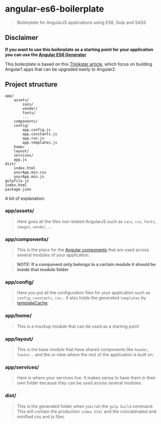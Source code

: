 # angular-es6-boilerplate
> Boilerplate for AngularJS applications using ES6, Gulp and SASS

## Disclaimer

**If you want to use this boilerplate as a starting point for your application you can use the [Angular ES6 Generator](https://github.com/Raulios/angular-es6-generator#installation)**

This boilerplate is based on this [Thinkster article](https://thinkster.io/angularjs-es6-tutorial), which focus on building Angular1 apps that can be upgraded easily to Angular2.

## Project structure

```
app/
	assets/
		sass/
		vendor/
		fonts/
		...
	components/
	config/
		app.config.js
		app.constants.js
		app.run.js
		app.templates.js
	home/
	layout/
	services/
	app.js
dist/
	index.html
	yourApp.min.css
	yourApp.min.js
gulpfile.js
index.html
package.json
```

A bit of explanation:

### app/assets/
> Here goes all the files non related AngularJS such as `sass`, `css`, `fonts`, `images`, `vendor`, ...

### app/components/
> This is the place for the [Angular components](https://docs.angularjs.org/guide/component) that are used across several modules of your application. 

> **NOTE: If a component only belongs to a certain module it should be inside that module folder**

### app/config/
> Here you put all the configuration files for your application such as `config`, `constants`, `run`... It also holds the generated `templates` by [templateCache](https://www.npmjs.com/package/gulp-angular-templatecache).

### app/home/
> This is a mockup module that can be used as a starting point

### app/layout/
> This is the base module that have shared components like `header`, `footer`... and the ui-view where the rest of the application is built on.

### app/services/
> Here is where your services live. It makes sense to have them in their own folder because they can be used across several modules.

### dist/
> This is the generated folder when you run the `gulp build` command. This will contain the production `index.html` and the concatenated and minified css and js files.